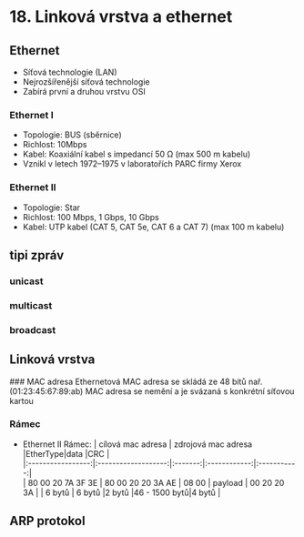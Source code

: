 # 18. Linková vrstva a ethernet

## Ethernet
- Síťová technologie (LAN)
- Nejrozšířenější síťová technologie
- Zabírá první a druhou vrstvu OSI
### Ethernet I
- Topologie: BUS (sběrnice)
- Richlost: 10Mbps
- Kabel: Koaxiální kabel s impedancí 50 Ω (max 500 m kabelu)
- Vznikl v letech  1972–1975 v laboratořích PARC firmy Xerox
### Ethernet II
- Topologie: Star
- Richlost: 100 Mbps, 1 Gbps, 10 Gbps
- Kabel: UTP kabel (CAT 5, CAT 5e, CAT 6 a CAT 7) (max 100 m kabelu)

## tipi zpráv
### unicast
### multicast
### broadcast



## Linková vrstva
### MAC adresa
Ethernetová MAC adresa se skládá ze 48 bitů nař. (01:23:45:67:89:ab)
MAC adresa se nemění a je svázaná s konkrétní síťovou kartou

### Rámec

- Ethernet II Rámec:
  | cílová mac adresa | zdrojová mac adresa |EtherType|data          |CRC          |  
  |:-----------------:|:-------------------:|:-------:|:------------:|:-----------:|  
  | 80 00 20 7A 3F 3E | 80 00 20 20 3A AE   | 08 00   | payload      | 00 20 20 3A | 
  | 6 bytů            | 6 bytů              |2 bytů   |46 - 1500 bytů|4 bytů       |  
  
## ARP protokol
